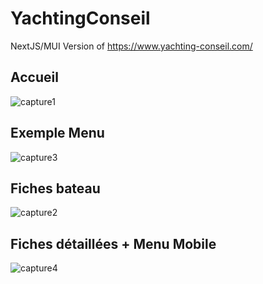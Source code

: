 # YachtingConseil
NextJS/MUI Version of https://www.yachting-conseil.com/

## Accueil
![capture1](https://github.com/dvdmnc/YachtingConseil/assets/130088298/da94d5b0-4b68-42ac-8414-05de0afc808d)

## Exemple Menu

![capture3](https://github.com/dvdmnc/YachtingConseil/assets/130088298/de3f4fc2-5eab-49fb-a7c6-3a163d0d8a6a)

## Fiches bateau

![capture2](https://github.com/dvdmnc/YachtingConseil/assets/130088298/cea0d777-7704-46be-90b4-60e3198c79ad)

## Fiches détaillées + Menu Mobile

![capture4](https://github.com/dvdmnc/YachtingConseil/assets/130088298/dfb25a0d-8e9e-4a9c-90a2-7ca6d8911c5d)

